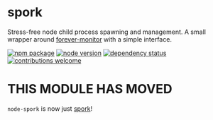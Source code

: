# spork
Stress-free node child process spawning and management. A small wrapper around [forever-monitor](https://github.com/foreverjs/forever-monitor)
with a simple interface.

[![npm package](https://badge.fury.io/js/spork.svg)](https://www.npmjs.com/package/spork)
[![node version](https://img.shields.io/node/v/spork.svg?style=flat)](http://nodejs.org/download/)
[![dependency status](https://david-dm.org/justinhelmer/spork.svg)](https://github.com/justinhelmer/spork)
[![contributions welcome](https://img.shields.io/badge/contributions-welcome-brightgreen.svg?style=flat)](https://github.com/justinhelmer/spork/issues)

# THIS MODULE HAS MOVED

`node-spork` is now just [spork](https://github.com/justinhelmer/spork)!
